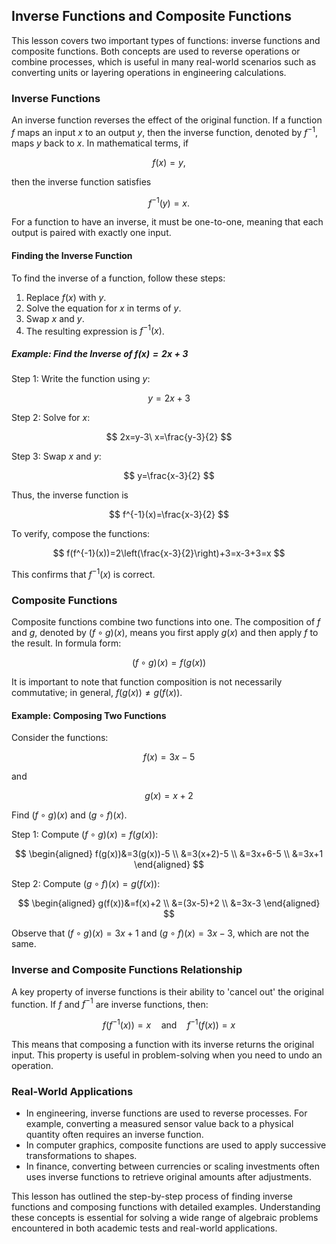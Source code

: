 ## Inverse Functions and Composite Functions

This lesson covers two important types of functions: inverse functions and composite functions. Both concepts are used to reverse operations or combine processes, which is useful in many real-world scenarios such as converting units or layering operations in engineering calculations.

### Inverse Functions

An inverse function reverses the effect of the original function. If a function $f$ maps an input $x$ to an output $y$, then the inverse function, denoted by $f^{-1}$, maps $y$ back to $x$. In mathematical terms, if

$$
f(x) = y,
$$

then the inverse function satisfies

$$
f^{-1}(y) = x.
$$

For a function to have an inverse, it must be one-to-one, meaning that each output is paired with exactly one input.

#### Finding the Inverse Function

To find the inverse of a function, follow these steps:

1. Replace $f(x)$ with $y$. 
2. Solve the equation for $x$ in terms of $y$.
3. Swap $x$ and $y$. 
4. The resulting expression is $f^{-1}(x)$.

##### Example: Find the Inverse of $f(x)=2x+3$

Step 1: Write the function using $y$:

$$
y=2x+3
$$

Step 2: Solve for $x$:

$$
2x=y-3\
x=\frac{y-3}{2}
$$

Step 3: Swap $x$ and $y$:

$$
y=\frac{x-3}{2}
$$

Thus, the inverse function is

$$
f^{-1}(x)=\frac{x-3}{2}
$$

To verify, compose the functions:

$$
f(f^{-1}(x))=2\left(\frac{x-3}{2}\right)+3=x-3+3=x
$$

This confirms that $f^{-1}(x)$ is correct.

### Composite Functions

Composite functions combine two functions into one. The composition of $f$ and $g$, denoted by $(f \circ g)(x)$, means you first apply $g(x)$ and then apply $f$ to the result. In formula form:

$$
(f \circ g)(x)=f(g(x))
$$

It is important to note that function composition is not necessarily commutative; in general, $f(g(x))\neq g(f(x))$.

#### Example: Composing Two Functions

Consider the functions:

$$
f(x)=3x-5
$$

and

$$
g(x)=x+2
$$

Find $(f \circ g)(x)$ and $(g \circ f)(x)$.

Step 1: Compute $(f \circ g)(x)=f(g(x))$:

$$
\begin{aligned}
f(g(x))&=3(g(x))-5 \\
&=3(x+2)-5 \\
&=3x+6-5 \\
&=3x+1
\end{aligned}
$$

Step 2: Compute $(g \circ f)(x)=g(f(x))$:

$$
\begin{aligned}
g(f(x))&=f(x)+2 \\
&=(3x-5)+2 \\
&=3x-3
\end{aligned}
$$

Observe that $(f \circ g)(x)=3x+1$ and $(g \circ f)(x)=3x-3$, which are not the same.

### Inverse and Composite Functions Relationship

A key property of inverse functions is their ability to 'cancel out' the original function. If $f$ and $f^{-1}$ are inverse functions, then:

$$
f(f^{-1}(x))=x \quad \text{and} \quad f^{-1}(f(x))=x
$$

This means that composing a function with its inverse returns the original input. This property is useful in problem-solving when you need to undo an operation.

### Real-World Applications

- In engineering, inverse functions are used to reverse processes. For example, converting a measured sensor value back to a physical quantity often requires an inverse function.
- In computer graphics, composite functions are used to apply successive transformations to shapes.
- In finance, converting between currencies or scaling investments often uses inverse functions to retrieve original amounts after adjustments.

This lesson has outlined the step-by-step process of finding inverse functions and composing functions with detailed examples. Understanding these concepts is essential for solving a wide range of algebraic problems encountered in both academic tests and real-world applications.